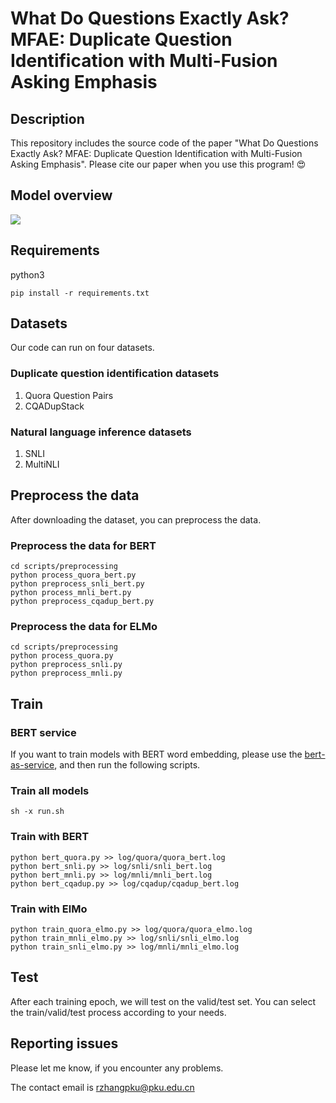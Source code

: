 # What Do Questions Exactly Ask? MFAE: Duplicate Question Identification with Multi-Fusion Asking Emphasis

## Description
This repository includes the source code of the paper "What Do Questions Exactly Ask? MFAE: Duplicate Question Identification with Multi-Fusion Asking Emphasis". Please cite our paper when you use this program! 😍

## Model overview
![](https://i.loli.net/2019/10/16/24uzEvdC8OFkSnX.png)

## Requirements
python3

```
pip install -r requirements.txt
```

## Datasets
Our code can run on four datasets.

### Duplicate question identification datasets
1. Quora Question Pairs
2. CQADupStack

### Natural language inference datasets
1. SNLI
2. MultiNLI

## Preprocess the data
After downloading the dataset, you can preprocess the data.

### Preprocess the data for BERT
```
cd scripts/preprocessing
python process_quora_bert.py
python preprocess_snli_bert.py
python process_mnli_bert.py
python preprocess_cqadup_bert.py
```

### Preprocess the data for ELMo
```
cd scripts/preprocessing
python process_quora.py
python preprocess_snli.py
python preprocess_mnli.py
```

## Train
### BERT service
If you want to train models with BERT word embedding, please use the [bert-as-service](https://github.com/hanxiao/bert-as-service), and then run the following scripts.

### Train all models
```
sh -x run.sh
```

### Train with BERT
```
python bert_quora.py >> log/quora/quora_bert.log
python bert_snli.py >> log/snli/snli_bert.log
python bert_mnli.py >> log/mnli/mnli_bert.log
python bert_cqadup.py >> log/cqadup/cqadup_bert.log
```

### Train with ElMo
```
python train_quora_elmo.py >> log/quora/quora_elmo.log
python train_mnli_elmo.py >> log/snli/snli_elmo.log
python train_snli_elmo.py >> log/mnli/mnli_elmo.log
```

## Test
After each training epoch, we will test on the valid/test set. You can select the train/valid/test process according to your needs.

## Reporting issues
Please let me know, if you encounter any problems.

The contact email is rzhangpku@pku.edu.cn


